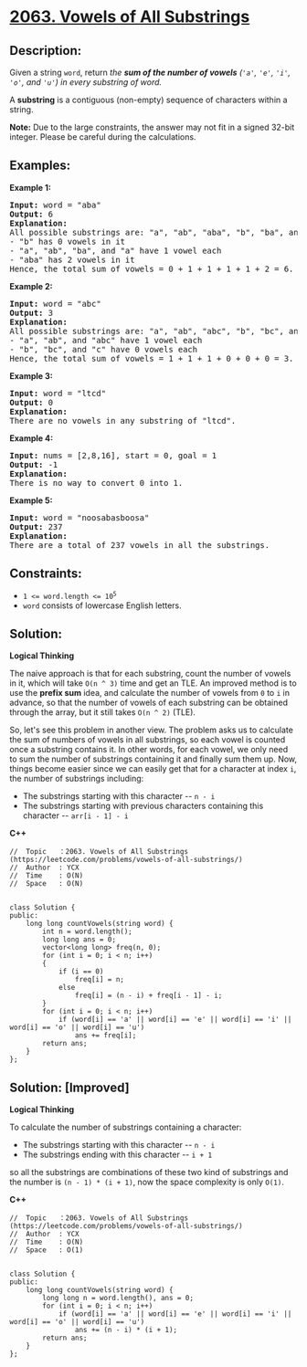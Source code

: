 # [2063. Vowels of All Substrings](https://leetcode.com/problems/vowels-of-all-substrings/)


## Description:

<p>Given a string <code>word</code>, return <em>the <strong>sum of the number of vowels</strong> (<code>'a'</code>, <code>'e'</code>, <code>'i'</code>, <code>'o'</code>, and <code>'u'</code>) in every substring of word.</em></p>

<p>A <strong>substring</strong> is a contiguous (non-empty) sequence of characters within a string.</p>

<p><strong>Note:</strong> Due to the large constraints, the answer may not fit in a signed 32-bit integer. Please be careful during the calculations.</p>


## Examples:

<strong>Example 1:</strong>
<pre>
<strong>Input:</strong> word = "aba"
<strong>Output:</strong> 6
<strong>Explanation:</strong> 
All possible substrings are: "a", "ab", "aba", "b", "ba", and "a".
- "b" has 0 vowels in it
- "a", "ab", "ba", and "a" have 1 vowel each
- "aba" has 2 vowels in it
Hence, the total sum of vowels = 0 + 1 + 1 + 1 + 1 + 2 = 6. 
</pre>

<strong>Example 2:</strong>
<pre>
<strong>Input:</strong> word = "abc"
<strong>Output:</strong> 3
<strong>Explanation:</strong>
All possible substrings are: "a", "ab", "abc", "b", "bc", and "c".
- "a", "ab", and "abc" have 1 vowel each
- "b", "bc", and "c" have 0 vowels each
Hence, the total sum of vowels = 1 + 1 + 1 + 0 + 0 + 0 = 3. 
</pre>

<strong>Example 3:</strong>
<pre>
<strong>Input:</strong> word = "ltcd"
<strong>Output:</strong> 0
<strong>Explanation:</strong>
There are no vowels in any substring of "ltcd".
</pre>

<strong>Example 4:</strong>
<pre>
<strong>Input:</strong> nums = [2,8,16], start = 0, goal = 1
<strong>Output:</strong> -1
<strong>Explanation:</strong>
There is no way to convert 0 into 1.
</pre>

<strong>Example 5:</strong>
<pre>
<strong>Input:</strong> word = "noosabasboosa"
<strong>Output:</strong> 237
<strong>Explanation:</strong>
There are a total of 237 vowels in all the substrings.
</pre>


## Constraints:

<ul>
  <li><code>1 &lt;= word.length &lt;= 10<sup>5</sup></code></li>
  <li><code>word</code> consists of lowercase English letters.</li>
</ul>


## Solution:

<strong>Logical Thinking</strong>
<p>The naive approach is that for each substring, count the number of vowels in it, which will take <code>O(n ^ 3)</code> time and get an TLE. An improved method is to use the <strong>prefix sum</strong> idea, and calculate the number of vowels from <code>0</code> to <code>i</code> in advance, so that the number of vowels of each substring can be obtained through the array, but it still takes <code>O(n ^ 2)</code> (TLE).</p>
<p>So, let's see this problem in another view. The problem asks us to calculate the sum of numbers of vowels in all substrings, so each vowel is counted once a substring contains it. In other words, for each vowel, we only need to sum the number of substrings containing it and finally sum them up. Now, things become easier since we can easily get that for a character at index <code>i</code>, the number of substrings including:</p>
<ul>
    <li>The substrings starting with this character -- <code>n - i</code></li>
    <li>The substrings starting with previous characters containing this character -- <code>arr[i - 1] - i</code></li>
</ul>

<strong>C++</strong>

```
//  Topic   ：2063. Vowels of All Substrings (https://leetcode.com/problems/vowels-of-all-substrings/)
//  Author  : YCX
//  Time    : O(N)
//  Space   : O(N)


class Solution {
public:
    long long countVowels(string word) {
        int n = word.length();
        long long ans = 0;
        vector<long long> freq(n, 0);
        for (int i = 0; i < n; i++)
        {
            if (i == 0)
                freq[i] = n;
            else
                freq[i] = (n - i) + freq[i - 1] - i;
        }
        for (int i = 0; i < n; i++)
            if (word[i] == 'a' || word[i] == 'e' || word[i] == 'i' || word[i] == 'o' || word[i] == 'u')
                ans += freq[i];
        return ans;
    }
};
```

## Solution: [Improved]

<strong>Logical Thinking</strong>
<p>To calculate the number of substrings containing a character:</p>
<ul>
    <li>The substrings starting with this character -- <code>n - i</code></li>
    <li>The substrings ending with this character -- <code>i + 1</code></li>
</ul>
<p>so all the substrings are combinations of these two kind of substrings and the number is <code>(n - 1) * (i + 1)</code>, now the space complexity is only <code>O(1)</code>.</p>

 
<strong>C++</strong>

```
//  Topic   ：2063. Vowels of All Substrings (https://leetcode.com/problems/vowels-of-all-substrings/)
//  Author  : YCX
//  Time    : O(N)
//  Space   : O(1)


class Solution {
public:
    long long countVowels(string word) {
        long long n = word.length(), ans = 0;
        for (int i = 0; i < n; i++)
            if (word[i] == 'a' || word[i] == 'e' || word[i] == 'i' || word[i] == 'o' || word[i] == 'u')
                ans += (n - i) * (i + 1);
        return ans;
    }
};
```
